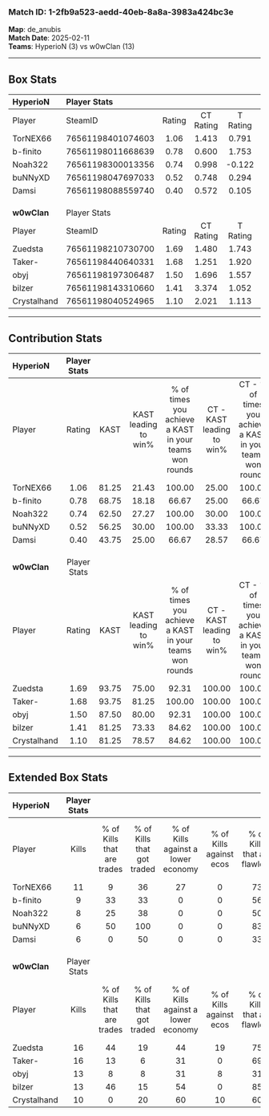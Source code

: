 ### Match ID: 1-2fb9a523-aedd-40eb-8a8a-3983a424bc3e  
**Map**: de_anubis  
**Match Date**: 2025-02-11  
**Teams**: HyperioN (3) vs w0wClan (13)  

---  

## Box Stats  

| **HyperioN** | Player Stats      |        |           |          |       |       |       |         |        |      |     |
| :- | :- | :-: | :-: | :-: | :-: | :-: | :-: | :-: | :-: | :-: | :-: |
| Player       | SteamID           | Rating | CT Rating | T Rating | KAST  |  ADR  | Kills | Assists | Deaths | K/D  | HS% |
| TorNEX66     | 76561198401074603 |  1.06  |   1.413   |  0.791   | 81.25 | 88.7  |  11   |    4    |   15   | 0.73 | 54  |
| b-finito     | 76561198011668639 |  0.78  |   0.600   |  1.753   | 68.75 | 58.4  |   9   |    2    |   14   | 0.64 | 44  |
| Noah322      | 76561198300013356 |  0.74  |   0.998   |  -0.122  | 62.50 | 64.4  |   8   |    3    |   13   | 0.62 | 50  |
| buNNyXD      | 76561198047697033 |  0.52  |   0.748   |  0.294   | 56.25 | 56.9  |   6   |    2    |   14   | 0.43 | 83  |
| Damsi        | 76561198088559740 |  0.40  |   0.572   |  0.105   | 43.75 | 47.6  |   6   |    2    |   14   | 0.43 | 16  |
|              |                   |        |           |          |       |       |       |         |        |      |     |
|              |                   |        |           |          |       |       |       |         |        |      |     |
|              |                   |        |           |          |       |       |       |         |        |      |     |
| **w0wClan**  | Player Stats      |        |           |          |       |       |       |         |        |      |     |
| Player       | SteamID           | Rating | CT Rating | T Rating | KAST  |  ADR  | Kills | Assists | Deaths | K/D  | HS% |
| Zuedsta      | 76561198210730700 |  1.69  |   1.480   |  1.743   | 93.75 | 76.6  |  16   |    5    |   6    | 2.67 | 50  |
| Taker-       | 76561198440640331 |  1.68  |   1.251   |  1.920   | 93.75 | 100.4 |  16   |    3    |   8    | 2.00 | 56  |
| obyj         | 76561198197306487 |  1.50  |   1.696   |  1.557   | 87.50 | 112.5 |  13   |   11    |   10   | 1.30 | 69  |
| bilzer       | 76561198143310660 |  1.41  |   3.374   |  1.052   | 81.25 | 80.1  |  13   |    5    |   7    | 1.86 | 30  |
| Crystalhand  | 76561198040524965 |  1.10  |   2.021   |  1.113   | 81.25 | 75.3  |  10   |    5    |   11   | 0.91 | 80  |
---  

## Contribution Stats  

| **HyperioN** | Player Stats |       |                      |                                                        |                           |                                                             |                          |                                                            |
| :- | :-: | :-: | :-: | :-: | :-: | :-: | :-: | :-: |
| Player       |    Rating    | KAST  | KAST leading to win% | % of times you achieve a KAST in your teams won rounds | CT - KAST leading to win% | CT - % of times you achieve a KAST in your teams won rounds | T - KAST leading to win% | T - % of times you achieve a KAST in your teams won rounds |
| TorNEX66     |     1.06     | 81.25 |        21.43         |                         100.00                         |           25.00           |                           100.00                            |           0.00           |                            0.00                            |
| b-finito     |     0.78     | 68.75 |        18.18         |                         66.67                          |           25.00           |                            66.67                            |           0.00           |                            0.00                            |
| Noah322      |     0.74     | 62.50 |        27.27         |                         100.00                         |           30.00           |                           100.00                            |           0.00           |                            0.00                            |
| buNNyXD      |     0.52     | 56.25 |        30.00         |                         100.00                         |           33.33           |                           100.00                            |           0.00           |                            0.00                            |
| Damsi        |     0.40     | 43.75 |        25.00         |                         66.67                          |           28.57           |                            66.67                            |           0.00           |                            0.00                            |
|              |              |       |                      |                                                        |                           |                                                             |                          |                                                            |
|              |              |       |                      |                                                        |                           |                                                             |                          |                                                            |
|              |              |       |                      |                                                        |                           |                                                             |                          |                                                            |
| **w0wClan**  | Player Stats |       |                      |                                                        |                           |                                                             |                          |                                                            |
| Player       |    Rating    | KAST  | KAST leading to win% | % of times you achieve a KAST in your teams won rounds | CT - KAST leading to win% | CT - % of times you achieve a KAST in your teams won rounds | T - KAST leading to win% | T - % of times you achieve a KAST in your teams won rounds |
| Zuedsta      |     1.69     | 93.75 |        75.00         |                         92.31                          |          100.00           |                           100.00                            |          69.23           |                           90.00                            |
| Taker-       |     1.68     | 93.75 |        81.25         |                         100.00                         |          100.00           |                           100.00                            |          76.92           |                           100.00                           |
| obyj         |     1.50     | 87.50 |        80.00         |                         92.31                          |          100.00           |                           100.00                            |          75.00           |                           90.00                            |
| bilzer       |     1.41     | 81.25 |        73.33         |                         84.62                          |          100.00           |                           100.00                            |          66.67           |                           80.00                            |
| Crystalhand  |     1.10     | 81.25 |        78.57         |                         84.62                          |          100.00           |                           100.00                            |          72.73           |                           80.00                            |
---  

## Extended Box Stats  

| **HyperioN** | Player Stats |                            |                            |                                    |                         |                              |                                 |        |                             |                                     |                          |                               |                            |
| :- | :-: | :-: | :-: | :-: | :-: | :-: | :-: | :-: | :-: | :-: | :-: | :-: | :-: |
| Player       |    Kills     | % of Kills that are trades | % of Kills that got traded | % of Kills against a lower economy | % of Kills against ecos | % of Kills that are flawless | % of Kills that are close duels | Deaths | % of Deaths that get traded | % of Deaths against a lower economy | % of Deaths against ecos | % of Deaths that are flawless | % of Deaths that are close |
| TorNEX66     |      11      |             9              |             36             |                 27                 |            0            |              73              |                0                |   15   |             33              |                  7                  |            0             |              73               |             0              |
| b-finito     |      9       |             33             |             33             |                 0                  |            0            |              56              |                0                |   14   |             14              |                  7                  |            0             |              71               |             0              |
| Noah322      |      8       |             25             |             38             |                 0                  |            0            |              50              |                0                |   13   |              8              |                  8                  |            0             |              62               |             8              |
| buNNyXD      |      6       |             50             |            100             |                 0                  |            0            |              83              |                0                |   14   |              0              |                  7                  |            0             |              43               |             0              |
| Damsi        |      6       |             0              |             50             |                 0                  |            0            |              33              |                0                |   14   |             14              |                  7                  |            0             |              86               |             0              |
|              |              |                            |                            |                                    |                         |                              |                                 |        |                             |                                     |                          |                               |                            |
|              |              |                            |                            |                                    |                         |                              |                                 |        |                             |                                     |                          |                               |                            |
|              |              |                            |                            |                                    |                         |                              |                                 |        |                             |                                     |                          |                               |                            |
| **w0wClan**  | Player Stats |                            |                            |                                    |                         |                              |                                 |        |                             |                                     |                          |                               |                            |
| Player       |    Kills     | % of Kills that are trades | % of Kills that got traded | % of Kills against a lower economy | % of Kills against ecos | % of Kills that are flawless | % of Kills that are close duels | Deaths | % of Deaths that get traded | % of Deaths against a lower economy | % of Deaths against ecos | % of Deaths that are flawless | % of Deaths that are close |
| Zuedsta      |      16      |             44             |             19             |                 44                 |           19            |              75              |                0                |   6    |             33              |                 50                  |            0             |              67               |             0              |
| Taker-       |      16      |             13             |             6              |                 31                 |            0            |              69              |                6                |   8    |             63              |                 63                  |            13            |              38               |             0              |
| obyj         |      13      |             8              |             8              |                 31                 |            8            |              31              |                0                |   10   |             40              |                 40                  |            10            |              40               |             0              |
| bilzer       |      13      |             46             |             15             |                 54                 |            0            |              85              |                0                |   7    |             14              |                 29                  |            0             |              57               |             0              |
| Crystalhand  |      10      |             0              |             20             |                 60                 |           10            |              60              |                0                |   11   |             55              |                 36                  |            0             |              55               |             0              |
